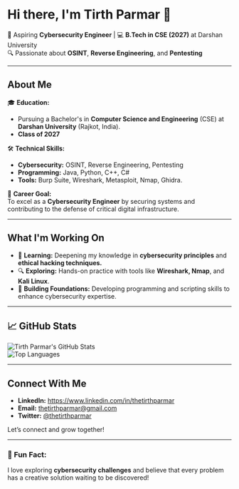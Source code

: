# Hi there, I'm **Tirth Parmar** 👋  

🚀 Aspiring **Cybersecurity Engineer** | 💻 **B.Tech in CSE (2027)** at Darshan University  
🔍 Passionate about **OSINT**, **Reverse Engineering**, and **Pentesting**  

---

## About Me  

🎓 **Education:**  
- Pursuing a Bachelor's in **Computer Science and Engineering** (CSE) at **Darshan University** (Rajkot, India).  
- **Class of 2027**  

🛠️ **Technical Skills:**  
- **Cybersecurity:** OSINT, Reverse Engineering, Pentesting  
- **Programming:** Java, Python, C++, C#
- **Tools:** Burp Suite, Wireshark, Metasploit, Nmap, Ghidra.

🎯 **Career Goal:**  
To excel as a **Cybersecurity Engineer** by securing systems and contributing to the defense of critical digital infrastructure.

---

## What I'm Working On  

- 📖 **Learning:** Deepening my knowledge in **cybersecurity principles** and **ethical hacking techniques.**  
- 🔍 **Exploring:** Hands-on practice with tools like **Wireshark, Nmap**, and **Kali Linux**.  
- 🌱 **Building Foundations:** Developing programming and scripting skills to enhance cybersecurity expertise.  

---

## 📈 GitHub Stats  

![Tirth Parmar's GitHub Stats](https://github-readme-stats.vercel.app/api?username=ogtirth&show_icons=true&theme=radical)  
![Top Languages](https://github-readme-stats.vercel.app/api/top-langs/?username=ogtirth&layout=compact&theme=radical)  

---

## Connect With Me  

- **LinkedIn:** https://www.linkedin.com/in/thetirthparmar
- **Email:** thetirthparmar@gmail.com
- **Twitter:** [@thetirthparmar](#)  

Let’s connect and grow together!  

---

### 🌟 Fun Fact:  
I love exploring **cybersecurity challenges** and believe that every problem has a creative solution waiting to be discovered!  
